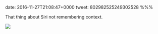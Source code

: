 date: 2016-11-27T21:08:47+0000
tweet: 802982525249302528
%%%

That thing about Siri not remembering context.

![](CyTEWcJUsAAWhrK.jpg)
